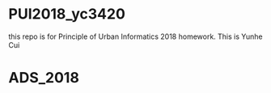 # PUI2018_yc3420
this repo is for Principle of Urban Informatics 2018 homework. 
This is Yunhe Cui
# ADS_2018
